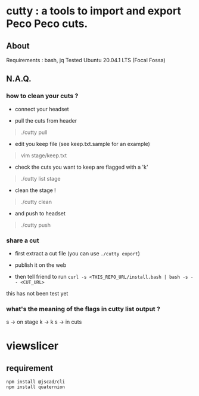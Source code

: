 # cutty : a tools to import and export Peco Peco cuts.

## About

Requirements : bash, jq
Tested Ubuntu 20.04.1 LTS (Focal Fossa)


## N.A.Q.

### how to clean your cuts ?

- connect your headset

- pull the cuts from header

> ./cutty pull

- edit you keep file (see keep.txt.sample for an example)

> vim stage/keep.txt

- check the cuts you want to keep are flagged with a 'k'

> ./cutty list stage

- clean the stage !

> ./cutty clean

- and push to headset

> ./cutty push

### share a cut

- first extract a cut file (you can use `./cutty export`)

- publish it on the web

- then tell friend to run `curl -s <THIS_REPO_URL/install.bash | bash -s -- <CUT_URL>`

this has not been test yet

### what's the meaning of the flags in cutty list output ?

s -> on stage
k -> k
s -> in cuts

# viewslicer

## requirement

```
npm install @jscad/cli
npm install quaternion
```
